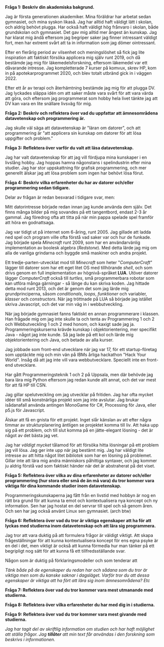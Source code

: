 **Fråga 1: Beskriv din akademiska bakgrund.**

Jag är första generationen akademiker. Mina föräldrar har arbetat sedan gymnasiet, och mina syskon likaså. Jag har alltid haft väldigt lätt i skolan, och aldrig behövt plugga. Har också haft väldigt hög frånvaro i skolan, både grundskolan och gymnasiet. Det gav mig alltid mer ångest än kunskap. Jag har klarat mig ändå eftersom jag begriper saker jag finner intressant väldigt fort, men har extremt svårt att ta in information som jag dömer ointressant.

Efter en flerårig period av vilsenhet och meningslöshet så fick jag lite inspiration att faktiskt försöka applicera mig själv runt 2019, och då bestämde jag mig för läkemedelsforskning, eftersom läkemedel var ett dåvarande intresse. Jag kompletterade 7 kurser på komvux, skrev HP, kom in på apotekarprogrammet 2020, och blev totalt utbränd gick in i väggen 2022. 

Efter ett år av terapi och återhämtning bestämde jag mig för att plugga DV. Jag lyckades släppa idén om att saker måste vara svårt för att vara värda att göra, och eftersom jag programmerat som hobby hela livet tänkte jag att DV kan vara en lite snällare livsväg för mig.

**Fråga 2: Beskriv och reflektera över vad du uppfattar att ämnesområdena datavetenskap och programmering är.**

Jag skulle väl säga att datavetenskap är "läran om datorer", och att programmering är "att applicera sin kunskap om datorer för att lösa uppgifter och problem."

**Fråga 3: Reflektera över varför du valt att läsa datavetenskap.**

Jag har valt datavetenskap för att jag vill fördjupa mina kunskaper i en livslång hobby. Jag hoppas hamna någonstans i spelindustrin efter mina studier. Jag har stor uppskattning för grafisk programmering, och mer generellt älskar jag att lösa problem som ingen har behövt lösa förut. 

**Fråga 4: Beskriv vilka erfarenheter du har av datorer och/eller programmering sedan tidigare.**

Delar av frågan är redan besvarad i tidigare svar, men:

Mitt datorintresse började redan innan jag kunde använda dem själv. Det finns många bilder på mig sovandes på ett tangentbord, endast 2-3 år gammal. Jag föredrog ofta att titta på när min pappa spelade spel framför att höra en godnattsaga.

Jag var tidigt ut på internet som 6-åring, runt 2005. Jag gillade att ladda ned spel och program ville ofta förstå vad saker var och hur de funkade. 
Jag började spela *Minecraft* runt 2009, som har en användarvänlig implementation av boolesk algebra (*Redstone*). Med detta lärde jag mig om alla de vanliga grindarna och byggde små maskiner och andra projekt. 

Ett tredje-parten-utvecklat mod till *Minecraft* som heter "*ComputerCraft*" lägger till datorer som har ett eget litet OS med tillhörande *shell*, och som drivs genom en full implementation av högnivå-språket **LUA**. Utöver datorer lägger *ComputerCraft* också till *turtles*, små programmerbara robotar som kan utföra många gärningar - så länge du kan skriva koden. Jag hittade detta mod runt 2013, och det är genom det som jag lärde mig grundprinciperna, såsom *conditionals*, *loops*, *funktioner* och variabler, *klasser* och *constructors*. När jag tröttnade på LUA så började jag istället skriva Javascript, och det var min väg in i webbutveckling. 

När jag började gymnasiet fanns faktiskt en annan programmerare i klassen. Han frågade mig om jag inte skulle ta och tenta av Programmering 1 och 2 och Webbutveckling 1 och 2 med honom, och kaxigt sade jag ja. Programmeringskurserna krävde kunskap i objektorientering, mer specifikt Java - något jag inte kunde. Så jag lade på ett kol och lärde mig objektorientering och Java, och betade av alla kurser.

Jag jobbade som front-end utvecklare när jag var 17, för ett startup-företag som upptäckte mig och min vän på IBMs årliga hackathon "Hack Your World". Insåg då att jag inte vill vara webbutvecklare. Speciellt inte en front-end utvecklare.

Har gått Programmeringsteknik 1 och 2 på Uppsala, men där behövde jag bara lära mig Python eftersom jag redan kunde allt annat, och det var mest för att få HP till CSN. 

Jag gillar spelutveckling om jag utvecklar på fritiden. Jag har ofta mycket idéer till små konstnärliga projekt som jag inte avslutar. Jag brukar isådanafall använda antingen MonoGame för C#, Processing för Java, eller p5.js för Javascript. 

Älskar att få en gnista för ett projekt. Inget slår känslan av att efter några timmar av strukturplanering äntligen se projektet komma till liv. Att haka upp sig på ett problem, och till slut komma på en jätte-elegant lösning - det är något av det bästa jag vet.

Jag har *väldigt mycket* tålamod för att försöka hitta lösningar på ett problem jag vill lösa. Jag ger inte upp när jag bestämt mig. Jag har väldigt lite intresse av att hitta något litet *bibliotek* som har en lösning på problemet. Gillar inte att lära mig andra människors påhittiga syntaxer, och jag kommer ju aldrig förstå vad som faktiskt händer när det är abstraherat på det viset. 

**Fråga 5: Reflektera över vilka av dina erfarenheter av datorer och/eller programmering (hur stora eller små de än må vara) du tror kommer vara viktiga för dina kommande studier inom datavetenskap.**

Programmeringskunskaperna jag fått från en livstid med hobbyn är nog en rätt bra grund för att kunna ta emot och kontextualisera nya koncept och ny information. Sen har jag hostat en del servrar till spel och så genom åren. Och sen har jag också använt Linux sen gymnasiet. (arch btw)

**Fråga 6: Reflektera över vad du tror är viktiga egenskaper att ha för att lyckas med studierna inom datavetenskap och att lära sig programmera.**

Jag tror att vara duktig på att formulera frågor är väldigt viktigt. 
Att skapa frågeställningar för att kunna kontextualisera koncept för ens egna psyke är en del i det, men viktigt är också att kunna förmedla hur man tänker på ett begripligt nog sätt för att kunna få ett tillfredsställande svar.

Någon som är duktig på förklaringsmodeller och som tenderar att 

_Tänk både på de egenskaper du redan har och sådana som du tror är viktiga men som du kanske saknar i dagsläget. Varför tror du att dessa egenskaper är viktiga att ha fört att lära sig inom ämnesområdena? Etc_

**Fråga 7: Reflektera över vad du tror kommer vara mest utmanande med studierna.**

**Fråga 8: Reflektera över vilka erfarenheter du har med dig in i studierna.**

**Fråga 9: Reflektera över vad du tror kommer vara mest givande med studierna.**

_Jag har tagit del av skriftlig information om studien och har haft möjlighet att ställa frågor. Jag_ **_tillåter_** _att min text får användas i den forskning som beskrivs i informationen._
